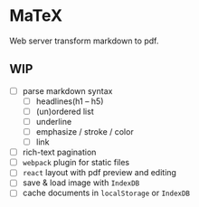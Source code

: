 MaTeX
===

Web server transform markdown to pdf.

## WIP

- [ ] parse markdown syntax
  - [ ] headlines(h1 – h5)
  - [ ] (un)ordered list
  - [ ] underline
  - [ ] emphasize / stroke / color
  - [ ] link
- [ ] rich-text pagination
- [ ] `webpack` plugin for static files
- [ ] `react` layout with pdf preview and editing
- [ ] save & load image with `IndexDB`
- [ ] cache documents in `localStorage` or `IndexDB`
